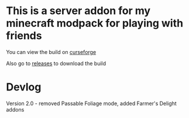 # This is a server addon for my minecraft modpack for playing with friends

You can view the build on [curseforge](https://www.curseforge.com/minecraft/modpacks/my-happy-friends "curseforge")

Also go to [releases](https://github.com/Sivel0302/modpack_mc-server_my-happy-friends/releases "releases") to download the build

# Devlog

Version 2.0 - removed Passable Foliage mode, added Farmer's Delight addons